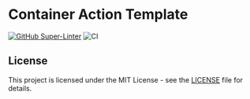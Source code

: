 # Container Action Template

[![GitHub Super-Linter](
https://github.com/actions/container-action/actions/workflows/linter.yml/badge.svg
)](https://github.com/super-linter/super-linter)
![CI](https://github.com/actions/container-action/actions/workflows/ci.yml/badge.svg)

## License

This project is licensed under the MIT License - see the [LICENSE](LICENSE) file for details.